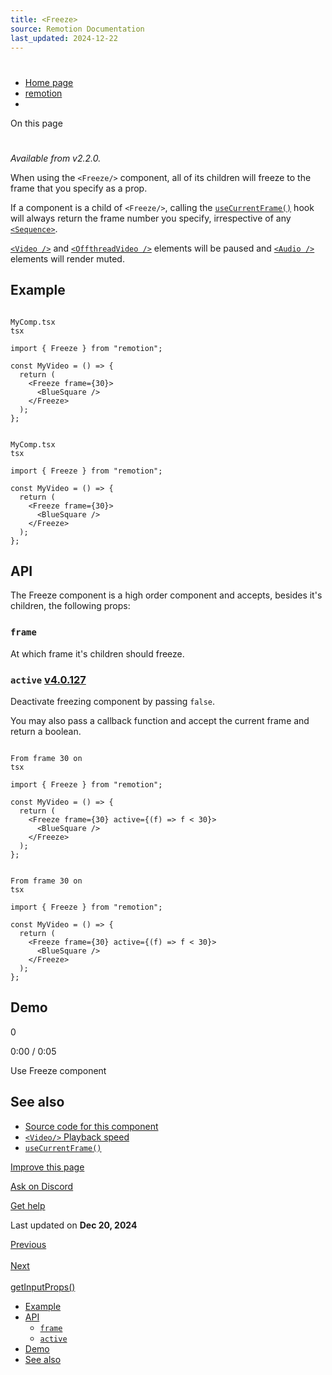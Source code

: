 ```yaml
---
title: <Freeze>
source: Remotion Documentation
last_updated: 2024-12-22
---
```


# <Freeze>

- [Home page](/)
- [remotion](/docs/remotion)
- <Freeze>

On this page

# <Freeze>

_Available from v2.2.0._

When using the `<Freeze/>` component, all of its children will freeze to the frame that you specify as a prop.

If a component is a child of `<Freeze/>`, calling the [`useCurrentFrame()`](/docs/use-current-frame) hook will always return the frame number you specify, irrespective of any [`<Sequence>`](/docs/sequence).

[`<Video />`](/docs/video) and [`<OffthreadVideo />`](/docs/video) elements will be paused and [`<Audio />`](/docs/audio) elements will render muted.

## Example [​](\#example "Direct link to Example")

```

MyComp.tsx
tsx

import { Freeze } from "remotion";

const MyVideo = () => {
  return (
    <Freeze frame={30}>
      <BlueSquare />
    </Freeze>
  );
};
```

```

MyComp.tsx
tsx

import { Freeze } from "remotion";

const MyVideo = () => {
  return (
    <Freeze frame={30}>
      <BlueSquare />
    </Freeze>
  );
};
```

## API [​](\#api "Direct link to API")

The Freeze component is a high order component and accepts, besides it's children, the following props:

### `frame` [​](\#frame "Direct link to frame")

At which frame it's children should freeze.

### `active` [v4.0.127](https://github.com/remotion-dev/remotion/releases/v4.0.127) [​](\#active "Direct link to active")

Deactivate freezing component by passing `false`.

You may also pass a callback function and accept the current frame and return a boolean.

```

From frame 30 on
tsx

import { Freeze } from "remotion";

const MyVideo = () => {
  return (
    <Freeze frame={30} active={(f) => f < 30}>
      <BlueSquare />
    </Freeze>
  );
};
```

```

From frame 30 on
tsx

import { Freeze } from "remotion";

const MyVideo = () => {
  return (
    <Freeze frame={30} active={(f) => f < 30}>
      <BlueSquare />
    </Freeze>
  );
};
```

## Demo [​](\#demo "Direct link to Demo")

0

0:00 / 0:05

Use Freeze component

## See also [​](\#see-also "Direct link to See also")

- [Source code for this component](https://github.com/remotion-dev/remotion/blob/main/packages/core/src/freeze.tsx)
- [`<Video/>` Playback speed](/docs/video#playbackrate)
- [`useCurrentFrame()`](/docs/use-current-frame)

[Improve this page](https://github.com/remotion-dev/remotion/edit/main/packages/docs/docs/freeze.mdx)

[Ask on Discord](https://remotion.dev/discord)

[Get help](/docs/get-help)

Last updated on **Dec 20, 2024**

[Previous\
\
<Folder>](/docs/folder) [Next\
\
getInputProps()](/docs/get-input-props)

- [Example](#example)
- [API](#api)
  - [`frame`](#frame)
  - [`active`](#active)
- [Demo](#demo)
- [See also](#see-also)
